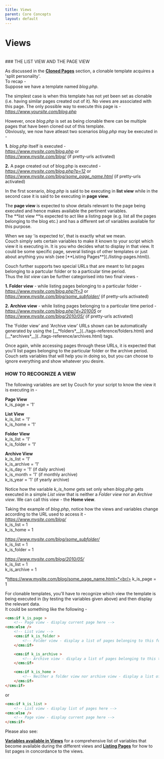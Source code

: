 ```yaml
---
title: Views
parent: Core Concepts
layout: default
---
```


# Views
<br/>
### THE LIST VIEW AND THE PAGE VIEW

As discussed in the [**Cloned Pages**](./cloned-pages.html) section, a clonable template acquires a 'split personality'.<br/>
To recap -<br/>
Suppose we have a template named _blog.php_.

The simplest case is when this template has not yet been set as clonable (i.e. having similar pages created out of it). No views are associated with this page. The only possible way to execute this page is -<br/>
_<https://www.yoursite.com/blog.php>_

However, once _blog.php_ is set as being clonable there can be multiple pages that have been cloned out of this template.<br/>
Obviously, we now have atleast two scenarios _blog.php_ may be executed in -

**1\.** _blog.php_ itself is executed -<br/>
_<https://www.mysite.com/blog.php>_ or<br/>
_<https://www.mysite.com/blog/>_ (if pretty-urls activated)

**2\.** A page created out of blog.php is executed -<br/>
_<https://www.mysite.com/blog.php?p=12>_ or<br/>
*<https://www.mysite.com/blog/some_page_name.html>* (if pretty-urls activated)

In the first scenario, _blog.php_ is said to be executing in **list view** while in the second case it is said to be executing in **page view**.

The **page view** is expected to show details relevant to the page being executed and hence makes available the pertinent variables.<br/>
The **list view **is expected to act like a listing page (e.g. list all the pages belonging to the blog etc.) and has a different set of variables available for this purpose.

<p class="notice">
    When we say 'is expected to', that is exactly what we mean.<br/>
    Couch simply sets certain variables to make it known to your script which view it is executing in. It is you who decides what to display in that view. It could be some specific page, several listings of other templates or just about anything you wish (see [**Listing Pages**](./listing-pages.html)).
</p>

Couch further supports two special URLs that are meant to list pages belonging to a partcular folder or to a particular time period.<br/>
Thus the _list view_ can be further categorised into two final views -

**1\. Folder view** - while listing pages belonging to a particular folder -<br/>
_<https://www.mysite.com/blog.php?f=3>_ or<br/>
*<https://www.mysite.com/blog/some_subfolder/>* (if pretty-urls activated)

**2\. Archive view** - while listing pages belonging to a particular time period -<br/>
_<https://www.mysite.com/blog.php?d=201005>_ or<br/>
_<https://www.mysite.com/blog/2010/05/>_ (if pretty-urls activated)

<p class="notice">The 'Folder view' and 'Archive view' URLs shown can be automatically generated by using the [__*folders*__](../tags-reference/folders.html) and [__*archives*__](../tags-reference/archives.html) tags.</p>

Once again, while accessing pages through these URLs, it is expected that you'll list pages belonging to the particular folder or the archive period. Couch sets variables that will help you in doing so, but you can choose to ignore everything and show whatever you desire.

### HOW TO RECOGNIZE A VIEW

The following variables are set by Couch for your script to know the view it is executing in -

**Page View**<br/>
k_is_page = '1'

**List View**<br/>
k_is_list = '1'<br/>
k_is_home = '1'

**Folder View**<br/>
k_is_list = '1'<br/>
k_is_folder = '1'

**Archive View**<br/>
k_is_list = '1'<br/>
k_is_archive = '1'<br/>
k_is_day = '1' (if daily archive)<br/>
k_is_month = '1' (if monthly archive)<br/>
k_is_year = '1' (if yearly archive)

Notice how the variable *k_is_home* gets set only when _blog.php_ gets executed in a simple _List view_ that is neither a _Folder view_ nor an _Archive view_. We can call this view - the **Home view**.

Taking the example of _blog.php_, notice how the views and variables change according to the URL used to access it -<br/>
_<https://www.mysite.com/blog/>_<br/>
k_is_list = 1<br/>
k_is_home = 1

*<https://www.mysite.com/blog/some_subfolder/>*<br/>
k_is_list = 1<br/>
k_is_folder = 1

_<https://www.mysite.com/blog/2010/05/>_<br/>
k_is_list = 1<br/>
k_is_archive = 1

*https://www.mysite.com/blog/some_page_name.html>*<br/>
k_is_page = 1

For clonable templates, you'll have to recognize which view the template is being executed in (by testing the variables given above) and then display the relevant data.<br/>
It could be something like the following -

```html
<cms:if k_is_page >
    <!-- Page view - display current page here -->
<cms:else />
    <!-- List view -->
    <cms:if k_is_folder >
        <!-- Folder view - display a list of pages belonging to this folder here -->
    </cms:if>

    <cms:if k_is_archive >
        <!-- Archive view - display a list of pages belonging to this time period here -->
    </cms:if>

    <cms:if k_is_home >
        <!-- Neither a folder view nor archive view - display a list of ALL pages cloned from this template here -->
    </cms:if>
</cms:if>
```

or

```html
<cms:if k_is_list >
    <!-- List view - display list of pages here -->
<cms:else />
    <!-- Page view - display current page here -->
</cms:if>
```

Please also see:

[**Variables available in Views**](./variables-in-views.html) for a comprehensive list of variables that become available during the different views and [**Listing Pages**](./listing-pages.html) for how to list pages in concordance to the views.
